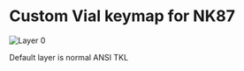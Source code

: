 # Custom Vial keymap for NK87

![Layer 0](https://i.imgur.com/nw29fvc.png)

Default layer is normal ANSI TKL
